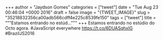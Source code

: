 
+++
author = "Jaydson Gomes"
categories = ["tweet"]
date = "Tue Aug 23 00:46:04 +0000 2016"
draft = false
image = "{TWEET_IMAGE}"
slug = "35218832356ca00adb566cdff4e225c8539fe150"
tags = ["tweet"]
title = """Estamos entrando no estúd..."""
+++
Estamos entrando no estúdio do Octo agora. #JavaScript everywhere https://t.co/6DUASqhxIG #BrazilJS2016
